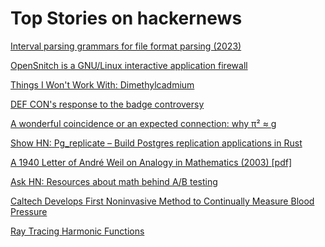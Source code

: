 # Top Stories on hackernews <br />
[Interval parsing grammars for file format parsing (2023)](https://dl.acm.org/doi/10.1145/3591264)

[OpenSnitch is a GNU/Linux interactive application firewall](https://github.com/evilsocket/opensnitch)

[Things I Won't Work With: Dimethylcadmium](https://www.science.org/content/blog-post/things-i-won-t-work-dimethylcadmium)

[DEF CON's response to the badge controversy](https://old.reddit.com/r/Defcon/comments/1ep00ln/def_cons_response_to_the_badge_controversy/)

[A wonderful coincidence or an expected connection: why π² ≈ g](https://roitman.io/blog/91)

[Show HN: Pg_replicate – Build Postgres replication applications in Rust](https://github.com/supabase/pg_replicate)

[A 1940 Letter of André Weil on Analogy in Mathematics (2003) [pdf]](https://www.ams.org/notices/200503/fea-weil.pdf)

[Ask HN: Resources about math behind A/B testing]()

[Caltech Develops First Noninvasive Method to Continually Measure Blood Pressure](https://www.caltech.edu/about/news/caltech-team-develops-first-noninvasive-method-to-continually-measure-true-blood-pressure)

[Ray Tracing Harmonic Functions](https://markjgillespie.com/Research/harnack-tracing/index.html)
